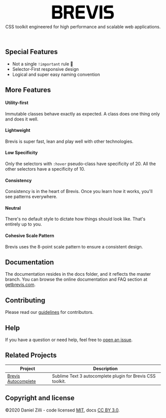 <p align="center">
<img src="docs/img/logo-brevis.svg" alt="Brevis is a powerfull and easy to use CSS toolkit." width="200px">
</p>

<p align="center">CSS toolkit engineered for high performance and scalable web applications.</p>

<br>

## Special Features

* Not a single `!important` rule :tada:
* Selector-First responsive design
* Logical and super easy naming convention

## More Features

#### Utility-first

Immutable classes behave exactly as expected. A class does one thing only and does it well.

#### Lightweight

Brevis is super fast, lean and play well with other technologies.

#### Low Specificity

Only the selectors with `:hover` pseudo-class have specificity of 20. All the other selectors have a specificity of 10.

#### Consistency

Consistency is in the heart of Brevis. Once you learn how it works, you'll see patterns everywhere.

#### Neutral

There's no default style to dictate how things should look like. That's entirely up to you.

#### Cohesive Scale Pattern

Brevis uses the 8-point scale pattern to ensure a consistent design.


## Documentation
The documentation resides in the docs folder, and it reflects the master branch. You can browse the online documentation and FAQ section at [getbrevis.com](https://getbrevis.com).

## Contributing

Please read our [guidelines](CONTRIBUTING.md) for contributors.

## Help

If you have a question or need help, feel free to [open an issue](https://github.com/dlzi/brevis/issues/new).

## Related Projects

| Project | Description |
|-----------|---------|
|[Brevis Autocomplete](https://github.com/dlzi/brevis-autocomplete) | Sublime Text 3 autocomplete plugin for Brevis CSS toolkit. |


## Copyright and license

©2020 Daniel Zilli - code licensed [MIT](LICENSE), docs [CC BY 3.0](https://creativecommons.org/licenses/by/3.0/).
